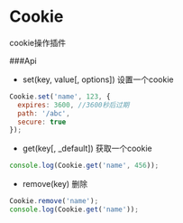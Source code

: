 Cookie
======================

cookie操作插件

###Api

* set(key, value[, options]) 设置一个cookie

```js
Cookie.set('name', 123, {
  expires: 3600, //3600秒后过期
  path: '/abc',
  secure: true
});
```

* get(key[, _default]) 获取一个cookie
```js
console.log(Cookie.get('name', 456));
```

* remove(key) 删除
```js
Cookie.remove('name');
console.log(Cookie.get('name'));
```
